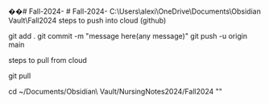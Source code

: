 ��#   F a l l - 2 0 2 4 - 
 
 #   F a l l - 2 0 2 4 - 
 
C:\Users\alexi\OneDrive\Documents\Obsidian Vault\Fall2024
steps to push into cloud (github)

git add .
git commit -m "message here(any message)"
git push -u origin main


steps to pull from cloud

git pull

cd ~/Documents/Obsidian\ Vault/NursingNotes2024/Fall2024 ""